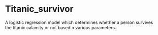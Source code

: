 # Titanic_survivor
A logistic regression model which determines whether a person survives the titanic calamity or not based o various parameters.
